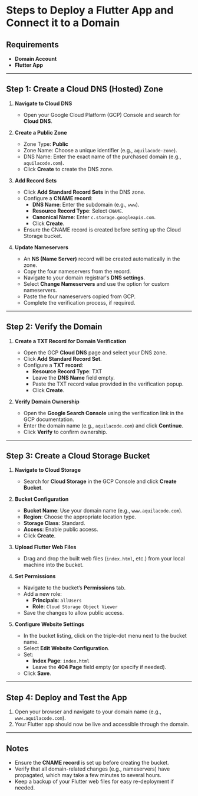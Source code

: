 # Steps to Deploy a Flutter App and Connect it to a Domain

## Requirements
- **Domain Account**
- **Flutter App**

---

## Step 1: Create a Cloud DNS (Hosted) Zone
1. **Navigate to Cloud DNS**  
   - Open your Google Cloud Platform (GCP) Console and search for **Cloud DNS**.

2. **Create a Public Zone**  
   - Zone Type: **Public**  
   - Zone Name: Choose a unique identifier (e.g., `aquilacode-zone`).  
   - DNS Name: Enter the exact name of the purchased domain (e.g., `aquilacode.com`).  
   - Click **Create** to create the DNS zone.

3. **Add Record Sets**  
   - Click **Add Standard Record Sets** in the DNS zone.  
   - Configure a **CNAME record**:  
     - **DNS Name**: Enter the subdomain (e.g., `www`).  
     - **Resource Record Type**: Select `CNAME`.  
     - **Canonical Name**: Enter `c.storage.googleapis.com`.  
     - Click **Create**.  
   - Ensure the CNAME record is created before setting up the Cloud Storage bucket.

4. **Update Nameservers**  
   - An **NS (Name Server)** record will be created automatically in the zone.  
   - Copy the four nameservers from the record.  
   - Navigate to your domain registrar's **DNS settings**.  
   - Select **Change Nameservers** and use the option for custom nameservers.  
   - Paste the four nameservers copied from GCP.  
   - Complete the verification process, if required.

---

## Step 2: Verify the Domain
1. **Create a TXT Record for Domain Verification**  
   - Open the GCP **Cloud DNS** page and select your DNS zone.  
   - Click **Add Standard Record Set**.  
   - Configure a **TXT record**:  
     - **Resource Record Type**: TXT  
     - Leave the **DNS Name** field empty.  
     - Paste the TXT record value provided in the verification popup.  
     - Click **Create**.

2. **Verify Domain Ownership**  
   - Open the **Google Search Console** using the verification link in the GCP documentation.  
   - Enter the domain name (e.g., `aquilacode.com`) and click **Continue**.  
   - Click **Verify** to confirm ownership.

---

## Step 3: Create a Cloud Storage Bucket
1. **Navigate to Cloud Storage**  
   - Search for **Cloud Storage** in the GCP Console and click **Create Bucket**.

2. **Bucket Configuration**  
   - **Bucket Name**: Use your domain name (e.g., `www.aquilacode.com`).  
   - **Region**: Choose the appropriate location type.  
   - **Storage Class**: Standard.  
   - **Access**: Enable public access.  
   - Click **Create**.

3. **Upload Flutter Web Files**  
   - Drag and drop the built web files (`index.html`, etc.) from your local machine into the bucket.

4. **Set Permissions**  
   - Navigate to the bucket’s **Permissions** tab.  
   - Add a new role:  
     - **Principals**: `allUsers`  
     - **Role**: `Cloud Storage Object Viewer`  
   - Save the changes to allow public access.

5. **Configure Website Settings**  
   - In the bucket listing, click on the triple-dot menu next to the bucket name.  
   - Select **Edit Website Configuration**.  
   - Set:  
     - **Index Page**: `index.html`  
     - Leave the **404 Page** field empty (or specify if needed).  
   - Click **Save**.

---

## Step 4: Deploy and Test the App
1. Open your browser and navigate to your domain name (e.g., `www.aquilacode.com`).
2. Your Flutter app should now be live and accessible through the domain.

---

## Notes
- Ensure the **CNAME record** is set up before creating the bucket.
- Verify that all domain-related changes (e.g., nameservers) have propagated, which may take a few minutes to several hours.
- Keep a backup of your Flutter web files for easy re-deployment if needed.
